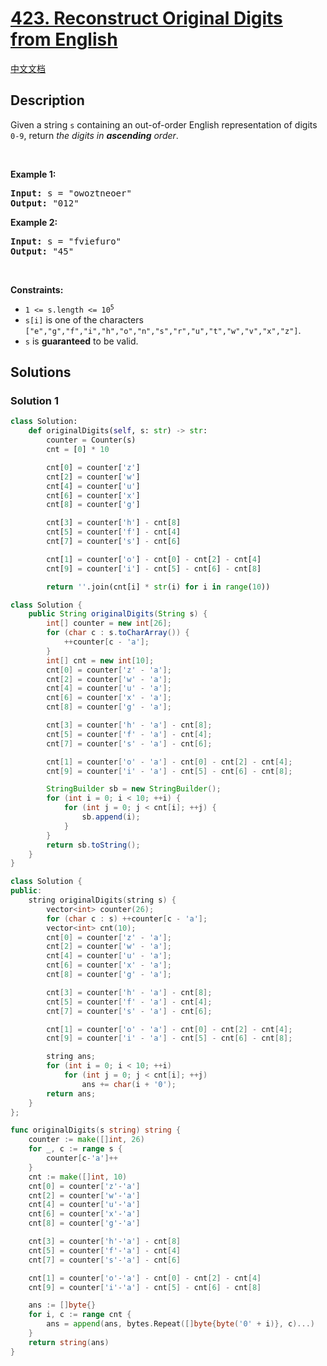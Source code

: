 # [423. Reconstruct Original Digits from English](https://leetcode.com/problems/reconstruct-original-digits-from-english)

[中文文档](/solution/0400-0499/0423.Reconstruct%20Original%20Digits%20from%20English/README.md)

<!-- tags:Hash Table,Math,String -->

<!-- difficulty:Medium -->

## Description

<p>Given a string <code>s</code> containing an out-of-order English representation of digits <code>0-9</code>, return <em>the digits in <strong>ascending</strong> order</em>.</p>

<p>&nbsp;</p>
<p><strong class="example">Example 1:</strong></p>
<pre><strong>Input:</strong> s = "owoztneoer"
<strong>Output:</strong> "012"
</pre><p><strong class="example">Example 2:</strong></p>
<pre><strong>Input:</strong> s = "fviefuro"
<strong>Output:</strong> "45"
</pre>
<p>&nbsp;</p>
<p><strong>Constraints:</strong></p>

<ul>
	<li><code>1 &lt;= s.length &lt;= 10<sup>5</sup></code></li>
	<li><code>s[i]</code> is one of the characters <code>[&quot;e&quot;,&quot;g&quot;,&quot;f&quot;,&quot;i&quot;,&quot;h&quot;,&quot;o&quot;,&quot;n&quot;,&quot;s&quot;,&quot;r&quot;,&quot;u&quot;,&quot;t&quot;,&quot;w&quot;,&quot;v&quot;,&quot;x&quot;,&quot;z&quot;]</code>.</li>
	<li><code>s</code> is <strong>guaranteed</strong> to be valid.</li>
</ul>

## Solutions

### Solution 1

<!-- tabs:start -->

```python
class Solution:
    def originalDigits(self, s: str) -> str:
        counter = Counter(s)
        cnt = [0] * 10

        cnt[0] = counter['z']
        cnt[2] = counter['w']
        cnt[4] = counter['u']
        cnt[6] = counter['x']
        cnt[8] = counter['g']

        cnt[3] = counter['h'] - cnt[8]
        cnt[5] = counter['f'] - cnt[4]
        cnt[7] = counter['s'] - cnt[6]

        cnt[1] = counter['o'] - cnt[0] - cnt[2] - cnt[4]
        cnt[9] = counter['i'] - cnt[5] - cnt[6] - cnt[8]

        return ''.join(cnt[i] * str(i) for i in range(10))
```

```java
class Solution {
    public String originalDigits(String s) {
        int[] counter = new int[26];
        for (char c : s.toCharArray()) {
            ++counter[c - 'a'];
        }
        int[] cnt = new int[10];
        cnt[0] = counter['z' - 'a'];
        cnt[2] = counter['w' - 'a'];
        cnt[4] = counter['u' - 'a'];
        cnt[6] = counter['x' - 'a'];
        cnt[8] = counter['g' - 'a'];

        cnt[3] = counter['h' - 'a'] - cnt[8];
        cnt[5] = counter['f' - 'a'] - cnt[4];
        cnt[7] = counter['s' - 'a'] - cnt[6];

        cnt[1] = counter['o' - 'a'] - cnt[0] - cnt[2] - cnt[4];
        cnt[9] = counter['i' - 'a'] - cnt[5] - cnt[6] - cnt[8];

        StringBuilder sb = new StringBuilder();
        for (int i = 0; i < 10; ++i) {
            for (int j = 0; j < cnt[i]; ++j) {
                sb.append(i);
            }
        }
        return sb.toString();
    }
}
```

```cpp
class Solution {
public:
    string originalDigits(string s) {
        vector<int> counter(26);
        for (char c : s) ++counter[c - 'a'];
        vector<int> cnt(10);
        cnt[0] = counter['z' - 'a'];
        cnt[2] = counter['w' - 'a'];
        cnt[4] = counter['u' - 'a'];
        cnt[6] = counter['x' - 'a'];
        cnt[8] = counter['g' - 'a'];

        cnt[3] = counter['h' - 'a'] - cnt[8];
        cnt[5] = counter['f' - 'a'] - cnt[4];
        cnt[7] = counter['s' - 'a'] - cnt[6];

        cnt[1] = counter['o' - 'a'] - cnt[0] - cnt[2] - cnt[4];
        cnt[9] = counter['i' - 'a'] - cnt[5] - cnt[6] - cnt[8];

        string ans;
        for (int i = 0; i < 10; ++i)
            for (int j = 0; j < cnt[i]; ++j)
                ans += char(i + '0');
        return ans;
    }
};
```

```go
func originalDigits(s string) string {
	counter := make([]int, 26)
	for _, c := range s {
		counter[c-'a']++
	}
	cnt := make([]int, 10)
	cnt[0] = counter['z'-'a']
	cnt[2] = counter['w'-'a']
	cnt[4] = counter['u'-'a']
	cnt[6] = counter['x'-'a']
	cnt[8] = counter['g'-'a']

	cnt[3] = counter['h'-'a'] - cnt[8]
	cnt[5] = counter['f'-'a'] - cnt[4]
	cnt[7] = counter['s'-'a'] - cnt[6]

	cnt[1] = counter['o'-'a'] - cnt[0] - cnt[2] - cnt[4]
	cnt[9] = counter['i'-'a'] - cnt[5] - cnt[6] - cnt[8]

	ans := []byte{}
	for i, c := range cnt {
		ans = append(ans, bytes.Repeat([]byte{byte('0' + i)}, c)...)
	}
	return string(ans)
}
```

<!-- tabs:end -->

<!-- end -->
